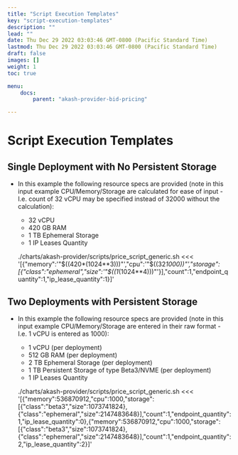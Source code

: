 ```yaml
---
title: "Script Execution Templates"
key: "script-execution-templates"
description: ""
lead: ""
date: Thu Dec 29 2022 03:03:46 GMT-0800 (Pacific Standard Time)
lastmod: Thu Dec 29 2022 03:03:46 GMT-0800 (Pacific Standard Time)
draft: false
images: []
weight: 1
toc: true

menu:
    docs:
        parent: "akash-provider-bid-pricing"

---
```

Script Execution Templates
==========================

Single Deployment with No Persistent Storage
--------------------------------------------

*   In this example the following resource specs are provided (note in this input example CPU/Memory/Storage are calculated for ease of input - I.e. count of 32 vCPU may be specified instead of 32000 without the calculation):
    *   32 vCPU
    *   420 GB RAM
    *   1 TB Ephemeral Storage
    *   1 IP Leases Quantity

    ./charts/akash-provider/scripts/price_script_generic.sh <<< '[{"memory":'"$((420*(1024**3)))"',"cpu":'"$((32*1000))"',"storage":[{"class":"ephemeral","size":'"$((1*(1024**4)))"'}],"count":1,"endpoint_quantity":1,"ip_lease_quantity":1}]'
    

Two Deployments with Persistent Storage
---------------------------------------

*   In this example the following resource specs are provided (note in this input example CPU/Memory/Storage are entered in their raw format - I.e. 1 vCPU is entered as 1000):
    *   1 vCPU (per deployment)
    *   512 GB RAM (per deployment)
    *   2 TB Ephemeral Storage (per deployment)
    *   1 TB Persistent Storage of type Beta3/NVME (per deployment)
    *   1 IP Leases Quantity

    ./charts/akash-provider/scripts/price_script_generic.sh <<< '[{"memory":536870912,"cpu":1000,"storage":[{"class":"beta3","size":1073741824},{"class":"ephemeral","size":2147483648}],"count":1,"endpoint_quantity":1,"ip_lease_quantity":0},{"memory":536870912,"cpu":1000,"storage":[{"class":"beta3","size":1073741824},{"class":"ephemeral","size":2147483648}],"count":1,"endpoint_quantity":2,"ip_lease_quantity":2}]'